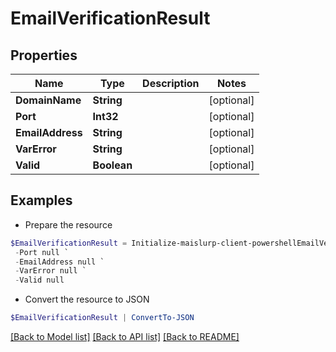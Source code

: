 # EmailVerificationResult
## Properties

Name | Type | Description | Notes
------------ | ------------- | ------------- | -------------
**DomainName** | **String** |  | [optional] 
**Port** | **Int32** |  | [optional] 
**EmailAddress** | **String** |  | [optional] 
**VarError** | **String** |  | [optional] 
**Valid** | **Boolean** |  | [optional] 

## Examples

- Prepare the resource
```powershell
$EmailVerificationResult = Initialize-maislurp-client-powershellEmailVerificationResult  -DomainName null `
 -Port null `
 -EmailAddress null `
 -VarError null `
 -Valid null
```

- Convert the resource to JSON
```powershell
$EmailVerificationResult | ConvertTo-JSON
```

[[Back to Model list]](../README#documentation-for-models) [[Back to API list]](../README#documentation-for-api-endpoints) [[Back to README]](../README)

